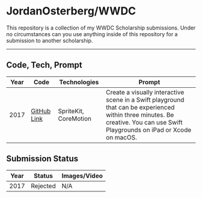 JordanOsterberg/WWDC
===================


This repository is a collection of my WWDC Scholarship submissions. Under no circumstances can you use anything inside of this repository for a submission to another scholarship.

---


## Code, Tech, Prompt
| Year | Code | Technologies |   Prompt   | 
|------|------|--------------|------------| 
| 2017 | [GitHub Link](https://github.com/JordanOsterberg/wwdc/tree/master/2017/WWDC17.playground) | SpriteKit, CoreMotion | Create a visually interactive scene in a Swift playground that can be experienced within three minutes. Be creative. You can use Swift Playgrounds on iPad or Xcode on macOS. |

## Submission Status
| Year |   Status  | Images/Video |
|------|-----------|--------------|
| 2017 | Rejected |  N/A |

